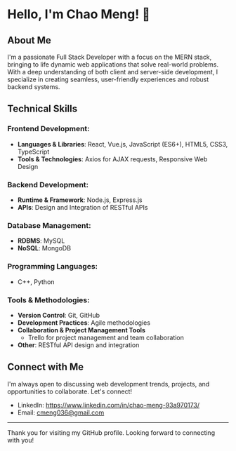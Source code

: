 # Hello, I'm Chao Meng! 👋

## About Me
I'm a passionate Full Stack Developer with a focus on the MERN stack, bringing to life dynamic web applications that solve real-world problems. With a deep understanding of both client and server-side development, I specialize in creating seamless, user-friendly experiences and robust backend systems.

## Technical Skills

### Frontend Development:

- **Languages & Libraries**: React, Vue.js, JavaScript (ES6+), HTML5, CSS3, TypeScript
- **Tools & Technologies**: Axios for AJAX requests, Responsive Web Design

### Backend Development:

- **Runtime & Framework**: Node.js, Express.js
- **APIs**: Design and Integration of RESTful APIs

### Database Management:

- **RDBMS**: MySQL
- **NoSQL**: MongoDB

### Programming Languages:

- C++, Python

### Tools & Methodologies:

- **Version Control**: Git, GitHub
- **Development Practices**: Agile methodologies
- **Collaboration & Project Management Tools**
  - Trello for project management and team collaboration
- **Other**: RESTful API design and integration

## Connect with Me
I'm always open to discussing web development trends, projects, and opportunities to collaborate. Let's connect!

- LinkedIn: https://www.linkedin.com/in/chao-meng-93a970173/
- Email: [cmeng036@gmail.com](mailto:cmeng036@gmail.com)

---

Thank you for visiting my GitHub profile. Looking forward to connecting with you!



